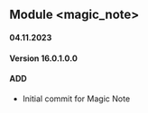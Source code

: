 ## Module <magic_note>

#### 04.11.2023
#### Version 16.0.1.0.0
#### ADD
- Initial commit for Magic Note
